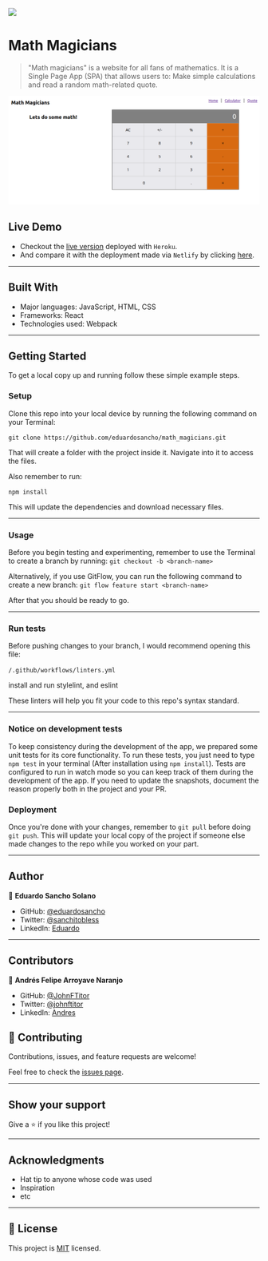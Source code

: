 ![](https://img.shields.io/badge/Microverse-blueviolet)

# Math Magicians

> "Math magicians" is a website for all fans of mathematics. 
It is a Single Page App (SPA) that allows users to: Make simple calculations and read a random math-related quote.

![screenshot](app_screenshot.png)

## Live Demo

- Checkout the [live version](https://eduardosancho-math-magicians.herokuapp.com/) deployed with ``Heroku``.
- And compare it with the deployment made via ``Netlify`` by clicking [here](https://confident-haibt-232864.netlify.app/).
<hr>

## Built With

- Major languages: JavaScript, HTML, CSS
- Frameworks: React
- Technologies used: Webpack
<hr>

## Getting Started

To get a local copy up and running follow these simple example steps.

### Setup
Clone this repo into your local device by running the following command on your Terminal:
```
git clone https://github.com/eduardosancho/math_magicians.git
```

That will create a folder with the project inside it. Navigate into it to access the files.

Also remember to run:
```
npm install
```
This will update the dependencies and download necessary files.
<hr>

### Usage
Before you begin testing and experimenting, remember to use the Terminal to create a branch by running:
``
git checkout -b <branch-name>
``

Alternatively, if you use GitFlow, you can run the following command to create a new branch:
``
git flow feature start <branch-name>
``

After that you should be ready to go.
<hr>

### Run tests
Before pushing changes to your branch, I would recommend opening this file:

``
/.github/workflows/linters.yml
``

install and run stylelint, and eslint

These linters will help you fit your code to this repo's syntax standard.
<hr>

### Notice on development tests 
To keep consistency during the development of the app, we prepared some unit tests for its core functionality. To run these tests, you just need to type ```npm test``` in your terminal (After installation using ```npm install```). Tests are configured to run in watch mode so you can keep track of them during the development of the app. If you need to update the snapshots, document the reason properly both in the project and your PR.

### Deployment
Once you're done with your changes, remember to ``git pull`` before doing ``git push``. 
This will update your local copy of the project if someone else made changes to the repo while you worked on your part.
<hr>

## Author

👤 **Eduardo Sancho Solano**

- GitHub: [@eduardosancho](https://github.com/eduardosancho)
- Twitter: [@sanchitobless](https://twitter.com/sanchitobless)
- LinkedIn: [Eduardo](https://www.linkedin.com/in/eduardo-sancho-043641181/)
<hr>

## Contributors

👤 **Andrés Felipe Arroyave Naranjo**

- GitHub: [@JohnFTitor](https://github.com/JohnFTitor)
- Twitter: [@johnftitor](https://twitter.com/johnftitor)
- LinkedIn: [Andres](https://www.linkedin.com/in/andresfelipe117/?locale=en_US)

## 🤝 Contributing

Contributions, issues, and feature requests are welcome!

Feel free to check the [issues page](../../issues/).

<hr>

## Show your support

Give a ⭐️ if you like this project!
<hr>

## Acknowledgments

- Hat tip to anyone whose code was used
- Inspiration
- etc
<hr>

## 📝 License

This project is [MIT](./MIT.md) licensed.
